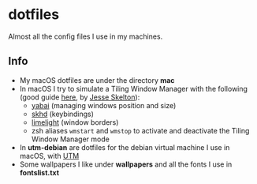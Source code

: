 # dotfiles

Almost all the config files I use in my machines.

## Info

- My macOS dotfiles are under the directory **mac**
- In macOS I try to simulate a Tiling Window Manager with the following (good guide [here](https://www.notion.so/Yabai-8da3b829872d432fac43181b7ff628fc), by [Jesse Skelton](https://www.youtube.com/channel/UC7syy0V3Ah9Ho4eRUCwRsRg)):
  - [yabai](https://github.com/koekeishiya/yabai) (managing windows position and size)
  - [skhd](https://github.com/koekeishiya/skhd) (keybindings)
  - [limelight](https://github.com/koekeishiya/limelight) (window borders)
  - zsh aliases `wmstart` and `wmstop` to activate and deactivate the Tiling Window Manager mode
- In **utm-debian** are dotfiles for the debian virtual machine I use in macOS, with [UTM](https://github.com/utmapp/UTM)
- Some wallpapers I like under **wallpapers** and all the fonts I use in **fontslist.txt**
